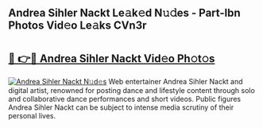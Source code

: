 ## Andrea Sihler Nackt Le𝚊k𝚎d N𝚞𝚍es - Part-lbn Photos Vid𝚎o Le𝚊ks CVn3r

# <h2><a href="http://fbar8l0.evod.top/?m=Andrea+Sihler+Nackt">🔗 👉🔴 Andrea Sihler Nackt Vid𝚎o Ph𝚘t𝚘s</a></h2>

[![Andrea Sihler Nackt N𝚞d𝚎s](https://i.imgur.com/8V9OHl7.gif)](http://fbar8l0.evod.top/?m=Andrea+Sihler+Nackt)
Web entertainer Andrea Sihler Nackt and digital artist, renowned for posting dance and lifestyle content through solo and collaborative dance performances and short videos. Public figures Andrea Sihler Nackt can be subject to intense media scrutiny of their personal lives. 
